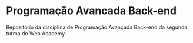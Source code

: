 # Programação Avancada Back-end
Repositório da disciplina de Programação Avançada Back-end da segunda turma do Web Academy.
